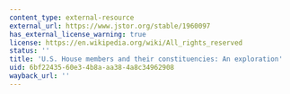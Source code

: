 ```yaml
---
content_type: external-resource
external_url: https://www.jstor.org/stable/1960097
has_external_license_warning: true
license: https://en.wikipedia.org/wiki/All_rights_reserved
status: ''
title: 'U.S. House members and their constituencies: An exploration'
uid: 6bf22435-60e3-4b8a-aa38-4a8c34962908
wayback_url: ''
---
```

